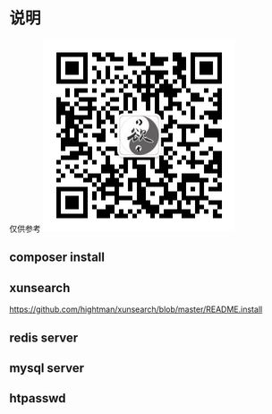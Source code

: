 # 说明
仅供参考
![image](https://github.com/drwx/php-wechat-case-yuwuji/raw/master/qrcode.jpg)
## composer install
## xunsearch
https://github.com/hightman/xunsearch/blob/master/README.install
## redis server
## mysql server
## htpasswd

